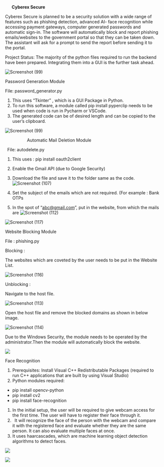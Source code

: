 ﻿
`   `**Cyberex Secure**

Cyberex Secure is planned to be a security solution with a wide range of features such as phishing detection, advanced  AI- face recognition while accessing payment gateways, computer generated passwords and automatic sign-in. The software will automatically block and report phishing emails/websites to the government portal so that they can be taken down. The assistant will ask for a prompt to send the report before sending it to the portal. 

Project Status: The majority of the python files required to run the backend have been prepared. Integrating them into a GUI is the further task ahead.

![Screenshot (99)](https://user-images.githubusercontent.com/81071871/112717913-a1688980-8f15-11eb-9157-8bac240c03e9.png)

Password Generation Module 

File:  password\_generator.py

1. This uses “Tkinter” , which is a GUI Package in Python.
1. To run this software, a module called pip install pyperclip needs to be used when code is run in Pycharm or VSCode.
1. The generated code can be of desired length and can be copied to the user’s clipboard.

![Screenshot (99)](https://user-images.githubusercontent.com/81071871/112717913-a1688980-8f15-11eb-9157-8bac240c03e9.png)

`          `Automatic Mail Deletion Module

` `File: autodelete.py

1. This uses : pip install oauth2client
1. Enable the Gmail API (due to Google Security)
1. Download the file and save it to the folder same as the code.
![Screenshot (107)](https://user-images.githubusercontent.com/81071871/112718005-41261780-8f16-11eb-8a4c-5a16d835107f.png)

1. Set the subject of the emails which are not required. (For example : Bank OTPs 
1. In the spot of “<abc@gmail.com>”, put in the website, from which the mails are 
![Screenshot (112)](https://user-images.githubusercontent.com/81071871/112718023-61ee6d00-8f16-11eb-90e2-e5b6982b1df6.png)


![Screenshot (117)](https://user-images.githubusercontent.com/81071871/112718034-73d01000-8f16-11eb-8be6-156805ac246a.png)


Website Blocking Module 

File : phishing.py

Blocking  :

The websites which are coveted by the user needs to be put in the Website List.


![Screenshot (116)](https://user-images.githubusercontent.com/81071871/112718044-8ba79400-8f16-11eb-8e55-68670d004171.png)


Unblocking :

Navigate to the host file.

![Screenshot (113)](https://user-images.githubusercontent.com/81071871/112718073-a37f1800-8f16-11eb-92ba-27858787bdc9.png)

Open the host file and remove the blocked domains as shown in below image.

![Screenshot (114)](https://user-images.githubusercontent.com/81071871/112718085-b5f95180-8f16-11eb-8089-5352eb688d7c.png)

Due to the Windows Security, the module needs to be operated by the administrator.Then the module will automatically block the website. 

![](Aspose.Words.15f817e4-d9c8-4a1e-bb38-b3ab56365d4a.009.png)






Face Recognition 

1. Prerequisites: Install Visual C++ Redistributable Packages  (required to run C++ applications that are built by using Visual Studio)
1. Python modules required:
- pip install opencv-python
- pip install cv2
- pip install face-recognition
1. In the initial setup, the user will be required to give webcam access for the first time. The user will have to register their face through it.
1. ` `It will recognize the face of the person with the webcam and compare it with the registered face and evaluate whether they are the same person. It can also evaluate multiple faces at once. 
1. It uses haarcascades, which are machine learning object detection algorithms to detect faces.

![](Aspose.Words.15f817e4-d9c8-4a1e-bb38-b3ab56365d4a.010.png)



![](Aspose.Words.15f817e4-d9c8-4a1e-bb38-b3ab56365d4a.011.png)





